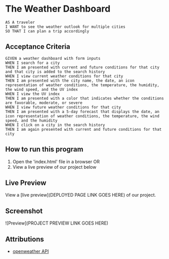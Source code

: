 # The Weather Dashboard

````
AS A traveler
I WANT to see the weather outlook for multiple cities
SO THAT I can plan a trip accordingly
````

## Acceptance Criteria

````
GIVEN a weather dashboard with form inputs
WHEN I search for a city
THEN I am presented with current and future conditions for that city and that city is added to the search history
WHEN I view current weather conditions for that city
THEN I am presented with the city name, the date, an icon representation of weather conditions, the temperature, the humidity, the wind speed, and the UV index
WHEN I view the UV index
THEN I am presented with a color that indicates whether the conditions are favorable, moderate, or severe
WHEN I view future weather conditions for that city
THEN I am presented with a 5-day forecast that displays the date, an icon representation of weather conditions, the temperature, the wind speed, and the humidity
WHEN I click on a city in the search history
THEN I am again presented with current and future conditions for that city
````

## How to run this program

1. Open the 'index.html' file in a browser
OR
2. View a live preview of our project below

## Live Preview

View a [live preview](DEPLOYED PAGE LINK GOES HERE) of our project.

## Screenshot

![Preview](PROJECT PREVIEW LINK GOES HERE)

## Attributions

* [openweather API](https://openweathermap.org/)

